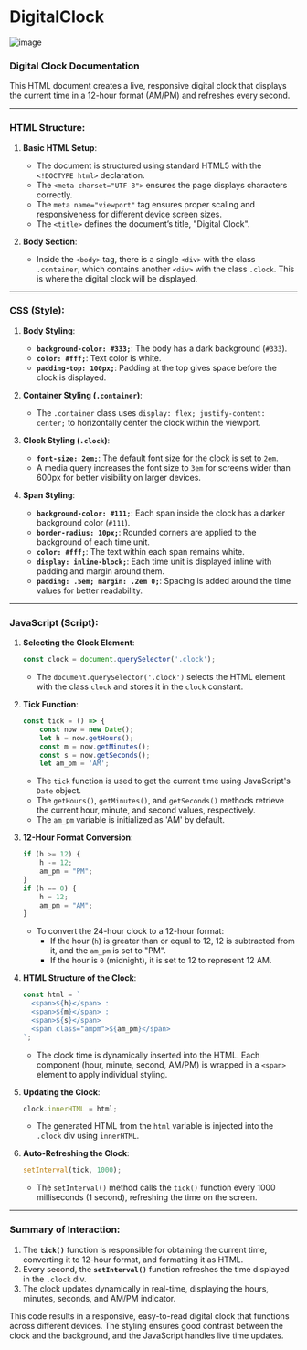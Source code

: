 # DigitalClock

![image](https://github.com/user-attachments/assets/eb1a620a-6985-4540-a561-b7632ca53290)

### Digital Clock Documentation

This HTML document creates a live, responsive digital clock that displays the current time in a 12-hour format (AM/PM) and refreshes every second.

---

### HTML Structure:

1. **Basic HTML Setup**:
    - The document is structured using standard HTML5 with the `<!DOCTYPE html>` declaration.
    - The `<meta charset="UTF-8">` ensures the page displays characters correctly.
    - The `meta name="viewport"` tag ensures proper scaling and responsiveness for different device screen sizes.
    - The `<title>` defines the document’s title, "Digital Clock".

2. **Body Section**:
    - Inside the `<body>` tag, there is a single `<div>` with the class `.container`, which contains another `<div>` with the class `.clock`. This is where the digital clock will be displayed.

---

### CSS (Style):

1. **Body Styling**:
    - **`background-color: #333;`**: The body has a dark background (`#333`).
    - **`color: #fff;`**: Text color is white.
    - **`padding-top: 100px;`**: Padding at the top gives space before the clock is displayed.

2. **Container Styling (`.container`)**:
    - The `.container` class uses `display: flex; justify-content: center;` to horizontally center the clock within the viewport.

3. **Clock Styling (`.clock`)**:
    - **`font-size: 2em;`**: The default font size for the clock is set to `2em`.
    - A media query increases the font size to `3em` for screens wider than 600px for better visibility on larger devices.

4. **Span Styling**:
    - **`background-color: #111;`**: Each span inside the clock has a darker background color (`#111`).
    - **`border-radius: 10px;`**: Rounded corners are applied to the background of each time unit.
    - **`color: #fff;`**: The text within each span remains white.
    - **`display: inline-block;`**: Each time unit is displayed inline with padding and margin around them.
    - **`padding: .5em; margin: .2em 0;`**: Spacing is added around the time values for better readability.

---

### JavaScript (Script):

1. **Selecting the Clock Element**:
    ```javascript
    const clock = document.querySelector('.clock');
    ```
    - The `document.querySelector('.clock')` selects the HTML element with the class `clock` and stores it in the `clock` constant.

2. **Tick Function**:
    ```javascript
    const tick = () => {
        const now = new Date();
        let h = now.getHours();
        const m = now.getMinutes();
        const s = now.getSeconds();
        let am_pm = 'AM';
    ```
    - The `tick` function is used to get the current time using JavaScript's `Date` object.
    - The `getHours()`, `getMinutes()`, and `getSeconds()` methods retrieve the current hour, minute, and second values, respectively.
    - The `am_pm` variable is initialized as 'AM' by default.

3. **12-Hour Format Conversion**:
    ```javascript
    if (h >= 12) {
        h -= 12; 
        am_pm = "PM";
    }
    if (h == 0) {
        h = 12;
        am_pm = "AM";
    }
    ```
    - To convert the 24-hour clock to a 12-hour format:
        - If the hour (`h`) is greater than or equal to 12, 12 is subtracted from it, and the `am_pm` is set to "PM".
        - If the hour is `0` (midnight), it is set to 12 to represent 12 AM.

4. **HTML Structure of the Clock**:
    ```javascript
    const html = `
      <span>${h}</span> : 
      <span>${m}</span> : 
      <span>${s}</span> 
      <span class="ampm">${am_pm}</span>
    `;
    ```
    - The clock time is dynamically inserted into the HTML. Each component (hour, minute, second, AM/PM) is wrapped in a `<span>` element to apply individual styling.

5. **Updating the Clock**:
    ```javascript
    clock.innerHTML = html;
    ```
    - The generated HTML from the `html` variable is injected into the `.clock` div using `innerHTML`.

6. **Auto-Refreshing the Clock**:
    ```javascript
    setInterval(tick, 1000);
    ```
    - The `setInterval()` method calls the `tick()` function every 1000 milliseconds (1 second), refreshing the time on the screen.

---

### Summary of Interaction:

1. The **`tick()`** function is responsible for obtaining the current time, converting it to 12-hour format, and formatting it as HTML.
2. Every second, the **`setInterval()`** function refreshes the time displayed in the `.clock` div.
3. The clock updates dynamically in real-time, displaying the hours, minutes, seconds, and AM/PM indicator.

This code results in a responsive, easy-to-read digital clock that functions across different devices. The styling ensures good contrast between the clock and the background, and the JavaScript handles live time updates.
